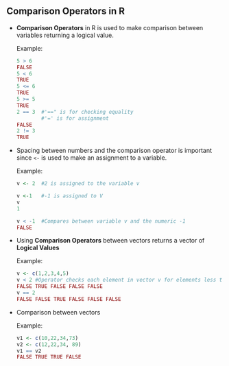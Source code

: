 Comparison Operators in R
------

- **Comparison Operators** in R is used to make comparison between variables returning a logical value.

	Example:
	```R
    5 > 6
    FALSE
    5 < 6
    TRUE
    5 <= 6
    TRUE
    5 >= 5
    TRUE
    2 == 3 	#'==" is for checking equality
    	   	#'=' is for assignment
    FALSE
    2 != 3
    TRUE
    ```
- Spacing between numbers and the comparison operator is important since `<-` is used to make an assignment to a variable.

	Example:
    ```R
    v <- 2	#2 is assigned to the variable v
    
    v <-1 	#-1 is assigned to V
    v
    1
    
    v < -1	#Compares between variable v and the numeric -1
    FALSE
    ```
    
- Using **Comparison Operators** between vectors returns a vector of **Logical Values**

	Example:
    ```R
    v <- c(1,2,3,4,5)
    v < 2 #Operator checks each element in vector v for elements less than 2
    FALSE TRUE FALSE FALSE FALSE
    v == 2
    FALSE FALSE TRUE FALSE FALSE FALSE
    ```
    
- Comparison between vectors

	Example:
    ```R
    v1 <- c(10,22,34,73)
    v2 <- c(12,22,34, 89)
    v1 == v2
    FALSE TRUE TRUE FALSE
    ```